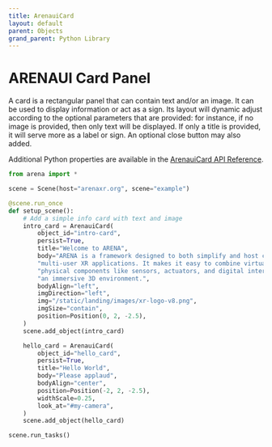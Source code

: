 ```yaml
---
title: ArenauiCard
layout: default
parent: Objects
grand_parent: Python Library
---
```


# ARENAUI Card Panel

A card is a rectangular panel that can contain text and/or an image. It can be used to display
information or act as a sign. Its layout will dynamic adjust according to the optional parameters
that are provided: for instance, if no image is provided, then only text will be displayed. If only
a title is provided, it will serve more as a label or sign. An optional close button may also added.

Additional Python properties are available in the [ArenauiCard API Reference](/content/python-api/objects/arenaui_card).

```python
from arena import *

scene = Scene(host="arenaxr.org", scene="example")

@scene.run_once
def setup_scene():
    # Add a simple info card with text and image
    intro_card = ArenauiCard(
        object_id="intro-card",
        persist=True,
        title="Welcome to ARENA",
        body="ARENA is a framework designed to both simplify and host collaborative "
        "multi-user XR applications. It makes it easy to combine virtual and "
        "physical components like sensors, actuators, and digital interfaces in "
        "an immersive 3D environment.",
        bodyAlign="left",
        imgDirection="left",
        img="/static/landing/images/xr-logo-v8.png",
        imgSize="contain",
        position=Position(0, 2, -2.5),
    )
    scene.add_object(intro_card)

    hello_card = ArenauiCard(
        object_id="hello_card",
        persist=True,
        title="Hello World",
        body="Please applaud",
        bodyAlign="center",
        position=Position(-2, 2, -2.5),
        widthScale=0.25,
        look_at="#my-camera",
    )
    scene.add_object(hello_card)

scene.run_tasks()
```
